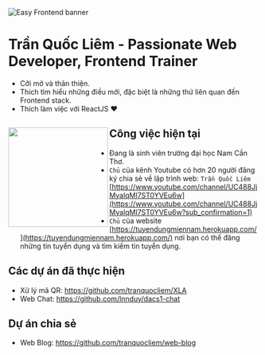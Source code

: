 ![Easy Frontend banner](https://res.cloudinary.com/kimwy/image/upload/v1598840121/easyfrontend/easy-frontend-banner-cropped_yjw0g0.jpg)

# Trần Quốc Liêm - Passionate Web Developer, Frontend Trainer

- Cỡi mở và thân thiện.
- Thích tìm hiểu những điều mới, đặc biệt là những thứ liên quan đến Frontend stack.
- Thích làm việc với ReactJS ❤

## Công việc hiện tại <a href="https://github.com/paulnguyen-mn"><img align="left" width="auto" height="200" src="https://res.cloudinary.com/tranquocliem/image/upload/v1624018851/Th%C3%AAm_ti%C3%AAu_%C4%91%E1%BB%81_wno0t7.png"></a>

- Đang là sinh viên trường đại học Nam Cần Thơ.
- `Chủ` của kênh Youtube có hơn 20 người đăng ký chia sẻ về lập trình web: `Trần Quốc Liêm` [https://www.youtube.com/channel/UC488JjMyalqMl7ST0YVEu6w](https://www.youtube.com/channel/UC488JjMyalqMl7ST0YVEu6w?sub_confirmation=1)
- `Chủ` của website [https://tuyendungmiennam.herokuapp.com/](https://tuyendungmiennam.herokuapp.com/) nơi bạn có thể đăng những tin tuyển dụng và tìm kiếm tin tuyển dụng.

## Các dự án đã thực hiện

- Xử lý mã QR: https://github.com/tranquocliem/XLA
- Web Chat: https://github.com/lnnduy/dacs1-chat

## Dự án chia sẻ

- Web Blog: https://github.com/tranquocliem/web-blog
